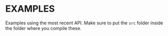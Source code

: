# EXAMPLES

Examples using the most recent API. Make sure to put the `src` folder inside the folder where you compile these.